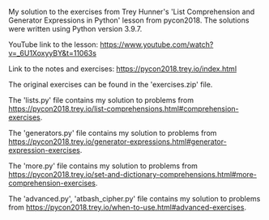 My solution to the exercises from Trey Hunner's 'List Comprehension and Generator Expressions in Python' lesson from pycon2018. The solutions were written using Python version 3.9.7.

YouTube link to the lesson: https://www.youtube.com/watch?v=_6U1XoxyyBY&t=11063s

Link to the notes and exercises: https://pycon2018.trey.io/index.html

The original exercises can be found in the 'exercises.zip' file.

The 'lists.py'      file contains my solution to problems from https://pycon2018.trey.io/list-comprehensions.html#comprehension-exercises.

The 'generators.py' file contains my solution to problems from https://pycon2018.trey.io/generator-expressions.html#generator-expression-exercises.

The 'more.py'       file contains my solution to problems from https://pycon2018.trey.io/set-and-dictionary-comprehensions.html#more-comprehension-exercises.

The 'advanced.py', 'atbash_cipher.py' file contains my solution to problems from https://pycon2018.trey.io/when-to-use.html#advanced-exercises.
